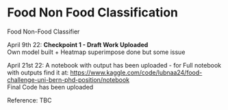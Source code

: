 # Food Non Food Classification
Food Non-Food Classifier


April 9th 22: 
**Checkpoint 1 -  Draft Work Uploaded**\
Own model built + Heatmap superimpose done but some issue



April 21st 22:
A notebook with output has been uploaded - for Full notebook with outputs find it at: https://www.kaggle.com/code/lubnaa24/food-challenge-uni-bern-phd-position/notebook \
Final Code has been uploaded






















Reference: TBC
